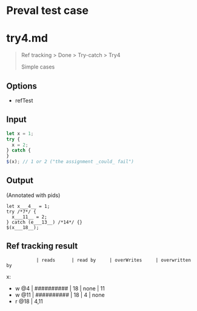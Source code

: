 # Preval test case

# try4.md

> Ref tracking > Done > Try-catch > Try4
>
> Simple cases

## Options

- refTest

## Input

`````js filename=intro
let x = 1;
try {
  x = 2;
} catch {
}
$(x); // 1 or 2 ("the assignment _could_ fail")
`````


## Output

(Annotated with pids)

`````filename=intro
let x___4__ = 1;
try /*7*/ {
  x___11__ = 2;
} catch (e___13__) /*14*/ {}
$(x___18__);
`````


## Ref tracking result


               | reads      | read by     | overWrites     | overwritten by
x:
  - w @4       | ########## | 18          | none           | 11
  - w @11      | ########## | 18          | 4              | none
  - r @18      | 4,11
